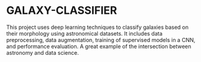 # GALAXY-CLASSIFIER
This project uses deep learning techniques to classify galaxies based on their morphology using astronomical datasets. It includes data preprocessing, data augmentation, training of supervised models in a CNN, and performance evaluation. A great example of the intersection between astronomy and data science.
